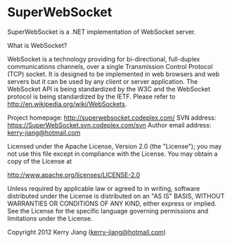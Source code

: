 SuperWebSocket
==============

SuperWebSocket is a .NET implementation of WebSocket server.

What is WebSocket?

WebSocket is a technology providing for bi-directional, full-duplex communications channels, over a single Transmission Control Protocol (TCP) socket.
It is designed to be implemented in web browsers and web servers but it can be used by any client or server application.
The WebSocket API is being standardized by the W3C and the WebSocket protocol is being standardized by the IETF.
Please refer to http://en.wikipedia.org/wiki/WebSockets.

Project homepage:	http://superwebsocket.codeplex.com/
SVN address:		https://SuperWebSocket.svn.codeplex.com/svn
Author email address:	kerry-jiang@hotmail.com


Licensed under the Apache License, Version 2.0 (the "License"); you may not use this file except in compliance with the License.
You may obtain a copy of the License at

http://www.apache.org/licenses/LICENSE-2.0

Unless required by applicable law or agreed to in writing, software distributed under the License is distributed on an
"AS IS" BASIS, WITHOUT WARRANTIES OR CONDITIONS OF ANY KIND, either express or implied.
See the License for the specific language governing permissions and limitations under the License.


Copyright 2012 Kerry Jiang (kerry-jiang@hotmail.com)